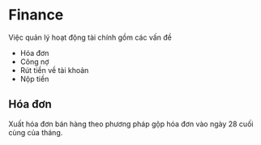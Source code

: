 # Finance
Việc quản lý hoạt động tài chính gồm các vấn đề
- Hóa đơn
- Công nợ
- Rút tiền về tài khoản
- Nộp tiền
## Hóa đơn
Xuất hóa đơn bán hàng theo phương pháp gộp hóa đơn vào ngày 28 cuối cùng của tháng.